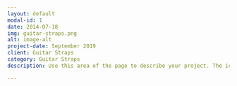 ```yaml
---
layout: default
modal-id: 1
date: 2014-07-18
img: guitar-straps.png
alt: image-alt
project-date: September 2019
client: Guitar Straps
category: Guitar Straps
description: Use this area of the page to describe your project. The icon above is part of a free icon set by <a href="https://sellfy.com/p/8Q9P/jV3VZ/">Flat Icons</a>. On their website, you can download their free set with 16 icons, or you can purchase the entire set with 146 icons for only $12!

---
```

